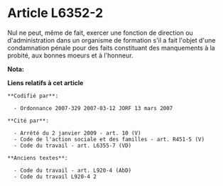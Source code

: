 # Article L6352-2

Nul ne peut, même de fait, exercer une fonction de direction ou d'administration dans un organisme de formation s'il a fait
l'objet d'une condamnation pénale pour des faits constituant des manquements à la probité, aux bonnes moeurs et à l'honneur.

**Nota:**



**Liens relatifs à cet article**

	**Codifié par**:

	  - Ordonnance 2007-329 2007-03-12 JORF 13 mars 2007

	**Cité par**:

	  - Arrêté du 2 janvier 2009 - art. 10 (V)
	  - Code de l'action sociale et des familles - art. R451-5 (V)
	  - Code du travail - art. L6355-7 (VD)

	**Anciens textes**:

	  - Code du travail - art. L920-4 (AbD)
	  - Code du travail L920-4 2
